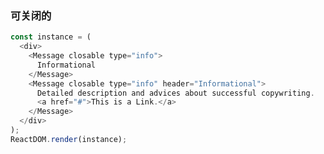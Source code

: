 ### 可关闭的

<!--start-code-->

```js
const instance = (
  <div>
    <Message closable type="info">
      Informational
    </Message>
    <Message closable type="info" header="Informational">
      Detailed description and advices about successful copywriting.
      <a href="#">This is a Link.</a>
    </Message>
  </div>
);
ReactDOM.render(instance);
```

<!--end-code-->
